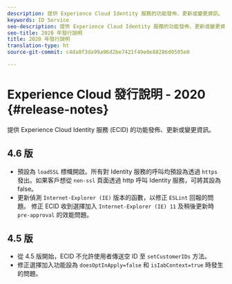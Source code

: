 ```yaml
---
description: 提供 Experience Cloud Identity 服務的功能發佈、更新或變更資訊。
keywords: ID Service
seo-description: 提供 Experience Cloud Identity 服務的功能發佈、更新或變更資訊。
seo-title: 2020 年發行說明
title: 2020 年發行說明
translation-type: ht
source-git-commit: c4da0f3da99a96d2be7421f49e0e88286d0505e0

---
```



# Experience Cloud 發行說明 - 2020 {#release-notes}

提供 Experience Cloud Identity 服務 (ECID) 的功能發佈、更新或變更資訊。

## 4.6 版

* 預設為 `loadSSL` 標幟開啟。所有對 Identity 服務的呼叫均預設為透過 `https` 發出。如果客戶想從 `non-ssl` 頁面透過 http 呼叫 Identity 服務，可將其設為 false。
* 更新偵測 `Internet-Explorer (IE)` 版本的函數，以修正 `ESLint` 回報的問題。
修正 ECID 收到選擇加入 `Internet-Explorer (IE) 11` 及稍後更新時 `pre-approval` 的效能問題。

## 4.5 版

* 從 4.5 版開始，ECID 不允許使用者傳送空 ID 至 `setCustomerIDs` 方法。
* 修正選擇加入功能設為 `doesOptInApply=false` 和 `isIabContext=true` 時發生的問題。
